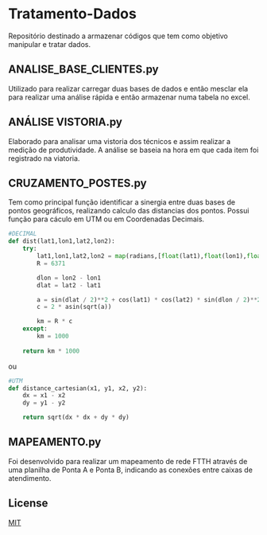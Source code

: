 # Tratamento-Dados
Repositório destinado a armazenar códigos que tem como objetivo manipular e tratar dados.

## ANALISE_BASE_CLIENTES.py

Utilizado para realizar carregar duas bases de dados e então mesclar ela para realizar uma análise rápida e então armazenar numa tabela no excel.

## ANÁLISE VISTORIA.py

Elaborado para analisar uma vistoria dos técnicos e assim realizar a medição de produtividade. A análise se baseia na hora em que cada item foi registrado na viatoria.

## CRUZAMENTO_POSTES.py

Tem como principal função identificar a sinergia entre duas bases de pontos geográficos, realizando calculo das distancias dos pontos. Possui função para cáculo em UTM ou em Coordenadas Decimais.

```python
#DECIMAL
def dist(lat1,lon1,lat2,lon2):
    try:
        lat1,lon1,lat2,lon2 = map(radians,[float(lat1),float(lon1),float(lat2),float(lon2)])
        R = 6371

        dlon = lon2 - lon1
        dlat = lat2 - lat1

        a = sin(dlat / 2)**2 + cos(lat1) * cos(lat2) * sin(dlon / 2)**2
        c = 2 * asin(sqrt(a))

        km = R * c
    except:
        km = 1000
        
    return km * 1000
```
ou
```python
#UTM
def distance_cartesian(x1, y1, x2, y2):
    dx = x1 - x2
    dy = y1 - y2

    return sqrt(dx * dx + dy * dy)
```

## MAPEAMENTO.py

Foi desenvolvido para realizar um mapeamento de rede FTTH através de uma planilha de Ponta A e Ponta B, indicando as conexões entre caixas de atendimento.

## License
[MIT](https://choosealicense.com/licenses/mit/)
